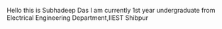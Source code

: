 Hello this is Subhadeep Das
I am currently 1st year undergraduate from Electrical Engineering Department,IIEST Shibpur